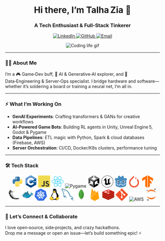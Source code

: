 <h1 align="center">Hi there, I’m Talha Zia 👋</h1>
<h3 align="center">A Tech Enthusiast & Full‑Stack Tinkerer</h3>

<p align="center">
  <a href="https://www.linkedin.com/in/talha-zia-a85595374" target="_blank">
    <img src="https://img.shields.io/badge/LinkedIn-0077B5?style=for-the-badge&logo=linkedin" alt="LinkedIn"/>
  </a>
  <a href="https://github.com/tazbeats" target="_blank">
    <img src="https://img.shields.io/badge/GitHub-181717?style=for-the-badge&logo=github" alt="GitHub"/>
  </a>
  <a href="mailto:talhaziaonmail@gmail.com">
    <img src="https://img.shields.io/badge/Email-D14836?style=for-the-badge&logo=gmail" alt="Email"/>
  </a>
</p>

<p align="center">
  <img src="https://media.giphy.com/media/3o7btPCcdNniyf0ArS/giphy.gif" width="600" alt="Coding life gif"/>
</p>

---

### 👨‍💻 About Me
I’m a 🎮 Game‑Dev buff, 🤖 AI & Generative‑AI explorer, and 🔧 Data‑Engineering & Server‑Ops specialist. I bridge hardware and software—whether it’s soldering a board or training a neural net, I’m all in.

---

### ⚡ What I’m Working On
- **GenAI Experiments**: Crafting transformers & GANs for creative workflows  
- **AI‑Powered Game Bots**: Building RL agents in Unity, Unreal Engine 5, Godot & Pygame  
- **Data Pipelines**: ETL magic with Python, Spark & cloud databases (Firebase, AWS)  
- **Server Orchestration**: CI/CD, Docker/K8s clusters, performance tuning  

---

### 🛠️ Tech Stack

<p align="center">
  <img src="https://raw.githubusercontent.com/devicons/devicon/master/icons/python/python-original.svg"     alt="Python"      width="40" height="40"/>  
  <img src="https://raw.githubusercontent.com/devicons/devicon/master/icons/cplusplus/cplusplus-original.svg" alt="C++"          width="40" height="40"/>  
  <img src="https://raw.githubusercontent.com/devicons/devicon/master/icons/javascript/javascript-original.svg" alt="JavaScript"   width="40" height="40"/>  
  <img src="https://raw.githubusercontent.com/devicons/devicon/master/icons/react/react-original.svg"             alt="React"        width="40" height="40"/>  
  <img src="https://img.shields.io/badge/Pygame-0C2D48?style=flat-square&logo=python&logoColor=white"               alt="Pygame"       width="40" height="40"/>  
  <img src="https://raw.githubusercontent.com/devicons/devicon/master/icons/unity/unity-original.svg"               alt="Unity"        width="40" height="40"/>  
  <img src="https://raw.githubusercontent.com/devicons/devicon/master/icons/unrealengine/unrealengine-original.svg" alt="Unreal Engine" width="40" height="40"/>  
  <img src="https://raw.githubusercontent.com/devicons/devicon/master/icons/godot/godot-original.svg"               alt="Godot"        width="40" height="40"/>  
  <img src="https://raw.githubusercontent.com/devicons/devicon/master/icons/pytorch/pytorch-original.svg"           alt="PyTorch"      width="40" height="40"/>  
  <img src="https://raw.githubusercontent.com/devicons/devicon/master/icons/tensorflow/tensorflow-original.svg"     alt="TensorFlow"   width="40" height="40"/>  
  <img src="https://raw.githubusercontent.com/devicons/devicon/master/icons/flask/flask-original.svg"               alt="Flask"        width="40" height="40"/>  
  <img src="https://raw.githubusercontent.com/devicons/devicon/master/icons/docker/docker-original.svg"             alt="Docker"       width="40" height="40"/>  
  <img src="https://raw.githubusercontent.com/devicons/devicon/master/icons/kubernetes/kubernetes-plain.svg"        alt="Kubernetes"   width="40" height="40"/>  
  <img src="https://raw.githubusercontent.com/devicons/devicon/master/icons/linux/linux-original.svg"               alt="Linux"        width="40" height="40"/>  
  <img src="https://raw.githubusercontent.com/devicons/devicon/master/icons/mysql/mysql-original.svg"               alt="MySQL"        width="40" height="40"/>  
  <img src="https://raw.githubusercontent.com/devicons/devicon/master/icons/mongodb/mongodb-original.svg"           alt="MongoDB"      width="40" height="40"/>  
  <img src="https://raw.githubusercontent.com/devicons/devicon/master/icons/firebase/firebase-plain.svg"            alt="Firebase"     width="40" height="40"/>  
  <img src="https://raw.githubusercontent.com/devicons/devicon/master/icons/redis/redis-original.svg"               alt="Redis"        width="40" height="40"/>  
  <img src="https://raw.githubusercontent.com/devicons/devicon/master/icons/git/git-original.svg"                   alt="Git"          width="40" height="40"/>  
  <img src="https://img.shields.io/badge/AWS-232F3E?style=flat-square&logo=amazon-aws&logoColor=white" alt="AWS" width="40" height="40"/>
  <img src="https://raw.githubusercontent.com/devicons/devicon/master/icons/jupyter/jupyter-original.svg"           alt="Jupyter"      width="40" height="40"/>  
</p>

---

### 🙌 Let’s Connect & Collaborate
I love open‑source, side‑projects, and crazy hackathons.  
Drop me a message or open an issue—let’s build something epic! ⚡  
